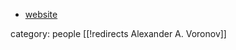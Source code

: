
* [website](http://www.math.umn.edu/~voronov/)

category: people
[[!redirects Alexander A. Voronov]]